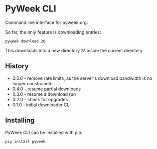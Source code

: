 # PyWeek CLI


Command line interface for pyweek.org.

So far, the only feature is downloading entries:

    pyweek download 28


This downloads into a new directory `28` inside the current directory.


## History

* 0.5.0 - remove rate limits, as the server's download bandwidth is no longer
  constrained
* 0.4.0 - resume partial downloads
* 0.3.0 - resume a download run
* 0.2.0 - check for upgrades
* 0.1.0 - initial downloader CLI


## Installing

PyWeek CLI can be installed with pip:

    pip install pyweek
